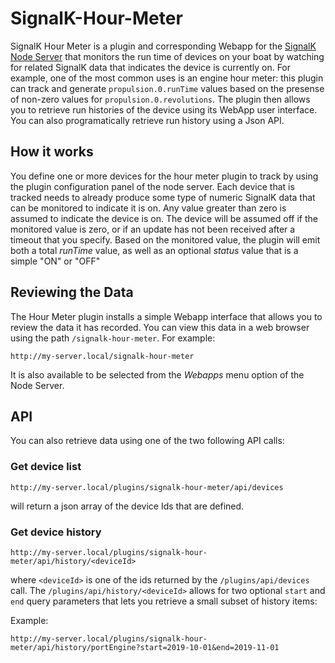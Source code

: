 # SignalK-Hour-Meter
SignalK Hour Meter is a plugin and corresponding Webapp for the [SignalK Node Server](https://github.com/SignalK/signalk-server-node) that monitors
the run time of devices on your boat by watching for related SignalK data that indicates the device is currently on.  For example, one of the
most common uses is an engine hour meter: this plugin can track and generate `propulsion.0.runTime` values based on the presense of
non-zero values for `propulsion.0.revolutions`.  The plugin then allows you to retrieve run histories of the device using its WebApp user
interface. You can also programatically retrieve run history using a Json API.


## How it works
You define one or more devices for the hour meter plugin to track by using the plugin configuration panel of the node server.  Each device that is
tracked needs to already produce some type of numeric SignalK data that can be monitored to indicate it is on. Any value greater than zero is assumed to indicate the device is on.  The device will be assumed off if the monitored value is zero, or if an update has not been received after a timeout
that you specify.  Based on the monitored value, the plugin will emit both a total *runTime* value, as well as an optional *status* value that is
a simple "ON" or "OFF"

## Reviewing the Data
The Hour Meter plugin installs a simple Webapp interface that allows you to review the data it has recorded. You can
view this data in a web browser using the path `/signalk-hour-meter`.  For example:

```
http://my-server.local/signalk-hour-meter
```

It is also available to be selected from the *Webapps* menu option of the Node Server.

## API
You can also retrieve data using one of the two following API calls:

### Get device list
```
http://my-server.local/plugins/signalk-hour-meter/api/devices
```

will return a json array of the device Ids that are defined.

### Get device history
```
http://my-server.local/plugins/signalk-hour-meter/api/history/<deviceId>
```

where `<deviceId>` is one of the ids returned by the `/plugins/api/devices` call.  The `/plugins/api/history/<deviceId>` allows for
two optional `start` and `end` query parameters that lets you retrieve a small subset of history items:


Example:
```
http://my-server.local/plugins/signalk-hour-meter/api/history/portEngine?start=2019-10-01&end=2019-11-01
```
